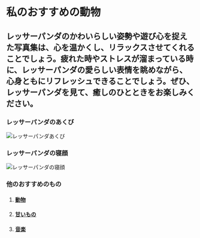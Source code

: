 # 私のおすすめの動物

## レッサーパンダのかわいらしい姿勢や遊び心を捉えた写真集は、心を温かくし、リラックスさせてくれることでしょう。疲れた時やストレスが溜まっている時に、レッサーパンダの愛らしい表情を眺めながら、心身ともにリフレッシュできることでしょう。ぜひ、レッサーパンダを見て、癒しのひとときをお楽しみください。

### レッサーパンダのあくび
![レッサーパンダあくび](/docs/img/adpDSC_7506.jpg)

### レッサーパンダの寝顔
![レッサーパンダの寝顔](/docs/img/adpDSC_7210.jpg)

### 他のおすすめのもの

1. #### [動物](/docs/animal.md)

2. #### [甘いもの](/docs/cooking.md)

3. #### [音楽](/docs/music.md)
